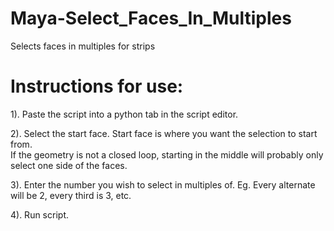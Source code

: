 # Maya-Select_Faces_In_Multiples
Selects faces in multiples for strips 

# Instructions for use: 
1). Paste the script into a python tab in the script editor. 

2). Select the start face. Start face is where you want the selection to start from.  
    If the geometry is not a closed loop, starting in the middle will probably only select one side of the faces. 
    
3). Enter the number you wish to select in multiples of. Eg. Every alternate will be 2, every third is 3, etc. 

4). Run script. 
